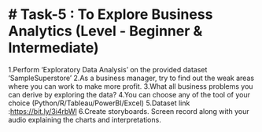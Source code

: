 # # Task-5 : To Explore Business Analytics (Level - Beginner & Intermediate)

 1.Perform ‘Exploratory Data Analysis’ on the provided dataset ‘SampleSuperstore’
 2.As a business manager, try to find out the weak areas where you can work to make more profit.
 3.What all business problems you can derive by exploring the data?
 4.You can choose any of the tool of your choice (Python/R/Tableau/PowerBI/Excel)
 5.Dataset link :https://bit.ly/3i4rbWl
 6.Create storyboards. Screen record along with your audio explaining the charts and interpretations.
